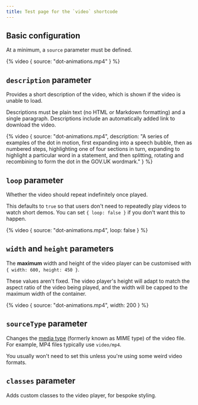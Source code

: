 ```yaml
---
title: Test page for the `video` shortcode
---
```


## Basic configuration

At a minimum, a `source` parameter must be defined.

{% video { source: "dot-animations.mp4" } %}

## `description` parameter

Provides a short description of the video, which is shown if the video is unable to load.

Descriptions must be plain text (no HTML or Markdown formatting) and a single paragraph. Descriptions include an automatically added link to download the video.

{% video { source: "dot-animations.mp4", description: "A series of examples of the dot in motion, first expanding into a speech bubble, then as numbered steps, highlighting one of four sections in turn, expanding to highlight a particular word in a statement, and then splitting, rotating and recombining to form the dot in the GOV.UK wordmark." } %}

## `loop` parameter

Whether the video should repeat indefinitely once played.

This defaults to `true` so that users don't need to repeatedly play videos to watch short demos. You can set `{ loop: false }` if you don't want this to happen.

{% video { source: "dot-animations.mp4", loop: false } %}

## `width` and `height` parameters

The **maximum** width and height of the video player can be customised with `{ width: 600, height: 450 }`.

These values aren't fixed. The video player's height will adapt to match the aspect ratio of the video being played, and the width will be capped to the maximum width of the container.

{% video { source: "dot-animations.mp4", width: 200 } %}

## `sourceType` parameter

Changes the [media type](https://en.wikipedia.org/wiki/Media_type) (formerly known as MIME type) of the video file. For example, MP4 files typically use `video/mp4`.

You usually won't need to set this unless you're using some weird video formats.

## `classes` parameter

Adds custom classes to the video player, for bespoke styling.
